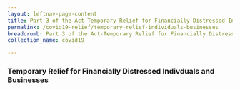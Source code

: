 ```yaml
---
layout: leftnav-page-content
title: Part 3 of the Act-Temporary Relief for Financially Distressed Indivduals and Businesses
permalink: /covid19-relief/temporary-relief-individuals-businesses
breadcrumb: Part 3 of the Act-Temporary Relief for Financially Distressed Indivduals and Businesses
collection_name: covid19

---
```

### Temporary Relief for Financially Distressed Indivduals and Businesses ###
